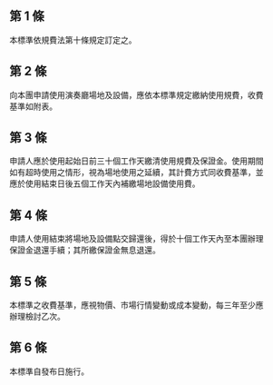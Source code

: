 第 1 條
-------
本標準依規費法第十條規定訂定之。

第 2 條
-------
向本團申請使用演奏廳場地及設備，應依本標準規定繳納使用規費，收費  
基準如附表。

第 3 條
-------
申請人應於使用起始日前三十個工作天繳清使用規費及保證金。使用期間  
如有超時使用之情形，視為場地使用之延續，其計費方式同收費基準，並  
應於使用結束日後五個工作天內補繳場地設備使用費。

第 4 條
-------
申請人使用結束將場地及設備點交歸還後，得於十個工作天內至本團辦理  
保證金退還手續；其所繳保證金無息退還。

第 5 條
-------
本標準之收費基準，應視物價、市場行情變動或成本變動，每三年至少應  
辦理檢討乙次。

第 6 條
-------
本標準自發布日施行。

